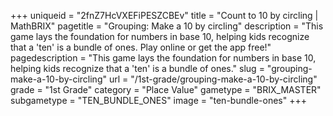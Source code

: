 +++
uniqueid = "2fnZ7HcVXEFiPESZCBEv"
title = "Count to 10 by circling | MathBRIX"
pagetitle = "Grouping: Make a 10 by circling"
description = "This game lays the foundation for numbers in base 10, helping kids recognize that a 'ten' is a bundle of ones. Play online or get the app free!"
pagedescription = "This game lays the foundation for numbers in base 10, helping kids recognize that a 'ten' is a bundle of ones."
slug = "grouping-make-a-10-by-circling"
url = "/1st-grade/grouping-make-a-10-by-circling"
grade = "1st Grade"
category = "Place Value"
gametype = "BRIX_MASTER"
subgametype = "TEN_BUNDLE_ONES"
image = "ten-bundle-ones"
+++